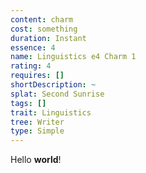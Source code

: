 ```yaml
---
content: charm
cost: something
duration: Instant
essence: 4
name: Linguistics e4 Charm 1
rating: 4
requires: []
shortDescription: ~
splat: Second Sunrise
tags: []
trait: Linguistics
tree: Writer
type: Simple
---
```


Hello **world**!
